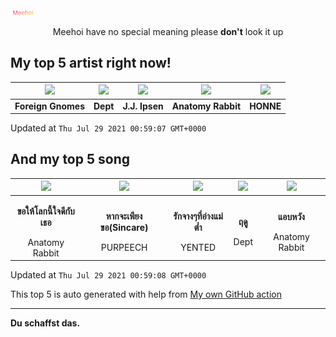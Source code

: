 [![Meehoi Logo](https://github.com/beam41/beam41/raw/master/mh.svg)](http://my.meehoi.me/)
<p align="center">Meehoi have no special meaning please <b>don't</b> look it up</p>

## My top 5 artist right now!
<!-- table start -->
|<img src="https://i.scdn.co/image/ab67616d000048513c14b06daaa6a9973d64b866">|<img src="https://i.scdn.co/image/ab6761610000f178b24a6ff3261a9e11995e2550">|<img src="https://i.scdn.co/image/ab67616d0000485102c6817446ea4c93f2e0fdee">|<img src="https://i.scdn.co/image/ab6761610000f178001da630489c592d46065c1b">|<img src="https://i.scdn.co/image/ab6761610000f178c8db673b6abf599da60d633b">|
| :---: | :---: | :---: | :---: | :---: |
|<b>Foreign Gnomes</b>|<b>Dept</b>|<b>J.J. Ipsen</b>|<b>Anatomy Rabbit</b>|<b>HONNE</b>|

Updated at `Thu Jul 29 2021 00:59:07 GMT+0000`
<!-- table end -->

## And my top 5 song
<!-- table song start -->
|<img src="https://i.scdn.co/image/ab67616d00001e0267cc416f726062916b7e1f4b">|<img src="https://i.scdn.co/image/ab67616d00001e02efdfb2b0824a74c7fe1be195">|<img src="https://i.scdn.co/image/ab67616d00001e02f6dd88a85846f9b3657894b3">|<img src="https://i.scdn.co/image/ab67616d00001e027cb744b7588fdcf838407c50">|<img src="https://i.scdn.co/image/ab67616d00001e02108d67243d874e28b4cfd742">|
| :---: | :---: | :---: | :---: | :---: |
|<p><b>ขอให้โลกนี้ใจดีกับเธอ</b></p> Anatomy Rabbit|<p><b>หากจะเพียงขอ(Sincare)</b></p> PURPEECH|<p><b>รักจางๆที่อ่างแม่ต๋ำ</b></p> YENTED|<p><b>ฤดู</b></p> Dept|<p><b>แอบหวัง</b></p> Anatomy Rabbit|

Updated at `Thu Jul 29 2021 00:59:08 GMT+0000`
<!-- table song end -->

This top 5 is auto generated with help from [My own GitHub action](https://github.com/beam41/spotify-listening)

---

**Du schaffst das.**